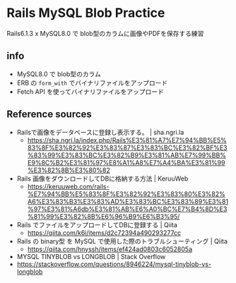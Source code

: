 # Rails MySQL Blob Practice
Rails6.1.3 x MySQL8.0 で blob型のカラムに画像やPDFを保存する練習

## info
- MySQL8.0 で blob型のカラム
- ERB の `form_with` でバイナリファイルをアップロード
- Fetch API を使ってバイナリファイルをアップロード

## Reference sources
- Railsで画像をデータベースに登録し表示する。 | sha.ngri.la
  - https://sha.ngri.la/index.php/Rails%E3%81%A7%E7%94%BB%E5%83%8F%E3%82%92%E3%83%87%E3%83%BC%E3%82%BF%E3%83%99%E3%83%BC%E3%82%B9%E3%81%AB%E7%99%BB%E9%8C%B2%E3%81%97%E8%A1%A8%E7%A4%BA%E3%81%99%E3%82%8B%E3%80%82
- Rails 画像をダウンロードしてDBに格納する方法 | KeruuWeb
  - https://keruuweb.com/rails-%E7%94%BB%E5%83%8F%E3%82%92%E3%83%80%E3%82%A6%E3%83%B3%E3%83%AD%E3%83%BC%E3%83%89%E3%81%97%E3%81%A6db%E3%81%AB%E6%A0%BC%E7%B4%8D%E3%81%99%E3%82%8B%E6%96%B9%E6%B3%95/
- Rails でファイルをアップロードしてDBに登録する | Qiita
  - https://qiita.com/k6i/items/d2c72394a490293277cc
- Rails の binary型 を MySQL で使用した際のトラブルシューティング | Qiita
  - https://qiita.com/hnyssh/items/ef424ad0803c6052805a
-  MYSQL TINYBLOB vs LONGBLOB | Stack Overflow
  - https://stackoverflow.com/questions/8946224/mysql-tinyblob-vs-longblob